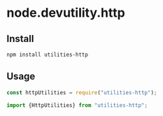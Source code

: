 # node.devutility.http

## Install

``` bash
npm install utilities-http
```

## Usage

``` javascript
const httpUtilities = require("utilities-http");

import {HttpUtilities} from "utilities-http";
```

